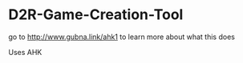 # D2R-Game-Creation-Tool
go to http://www.gubna.link/ahk1 to learn more about what this does

Uses AHK
